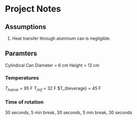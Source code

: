 # Project Notes

## Assumptions

1. Heat transfer through aluminum can is negligible.


## Paramters
Cylindical Can
Diameter = 6 cm
Height = 12 cm

### Temperatures
$T_{hot car}$ = 95 F
$T_{/inf}$ = 32 F
$T_{beverage} = 45 F

### Time of rotation
30 seconds, 5 min break, 30 seconds, 5 min break, 30 seconds
